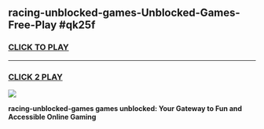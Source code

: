 
## racing-unblocked-games-Unblocked-Games-Free-Play #qk25f
<h3>
<a href="https://us.freeplayer.one?title=racing-unblocked-games&ref=9M">CLICK TO PLAY</a></h3>
<hr>

<h3>
<a href="https://us.freeplayer.one?title=racing-unblocked-games&ref=9M">CLICK 2 PLAY</a>
  
</h3>

<a href="https://us.freeplayer.one?title=racing-unblocked-games&ref=9M"><img src="https://clearcache.store/games.png"></a>


**racing-unblocked-games games unblocked: Your Gateway to Fun and Accessible Online Gaming**
